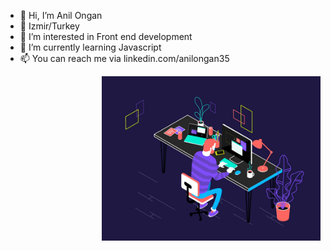 - 👋 Hi, I’m Anil Ongan
- 📍 Izmir/Turkey
- 👀 I’m interested in Front end development
- 🌱 I’m currently learning Javascript
- 📫 You can reach me via linkedin.com/anilongan35

<p align="right">
  <img src="hire-full-stack-developers1546507474317-1.gif" width="350" title="hover text">
</p>


<!---
anllongan/anllongan is a ✨ special ✨ repository because its `README.md` (this file) appears on your GitHub profile.
You can click the Preview link to take a look at your changes.
--->
